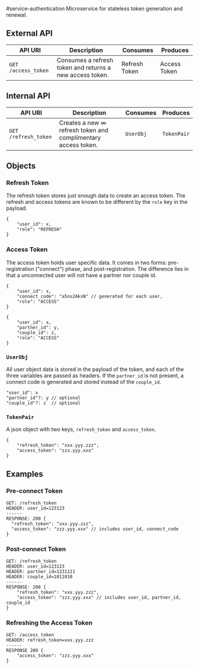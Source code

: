 #service-authentication
Microservice for stateless token generation and renewal.

## External API
| API URI  | Description | Consumes | Produces |
| ------------- | ------------- | ------------- | ------------- |
| `GET /access_token`   | Consumes a refresh token and returns a new access token.  | Refresh Token | Access Token |

## Internal API
| API URI  | Description | Consumes | Produces |
| ------------- | ------------- | ------------- | ------------- |
| `GET /refresh_token`  | Creates a new ∞ refresh token and complimentary access token. | `UserObj` | `TokenPair` |

## Objects
### Refresh Token
The refresh token stores just enough data to create an access token. The refresh and access tokens are known to be
different by the `role` key in the payload.
```
{
    "user_id": x,
    "role": "REFRESH"
}
```

### Access Token
The access token holds user specific data. It comes in two forms: pre-registration ("connect") phase, and post-registration.
The difference lies in that a unconnected user will not have a partner nor couple id.
```
{
    "user_id": x,
    "connect_code": "a5ns2AksN" // generated for each user,
    "role": "ACCESS"
}
```

```
{
    "user_id": x,
    "partner_id": y,
    "couple_id": z,
    "role": "ACCESS"
}
```

### `UserObj`
All user object data is stored in the payload of the token, and each of the three variables are passed as headers.
If the `partner_id` is not present, a connect code is generated and stored instead of the `couple_id`.
```
"user_id": x
"partner_id"?: y // optional
"couple_id"?: z  // optional
```

### `TokenPair`
A json object with two keys, `refresh_token` and `access_token`.
```
{
    "refresh_token": "xxx.yyy.zzz",
    "access_token": "zzz.yyy.xxx"
}
```

## Examples
### Pre-connect Token
```
GET: /refresh_token
HEADER: user_id=123123
------
RESPONSE: 200 {
  "refresh_token": "xxx.yyy.zzz",
  "access_token": "zzz.yyy.xxx" // includes user_id, connect_code
}
```

### Post-connect Token
```
GET: /refresh_token
HEADER: user_id=123123
HEADER: partner_id=1231111
HEADER: couple_id=1011010
------
RESPONSE: 200 {
    "refresh_token": "xxx.yyy.zzz",
    "access_token": "zzz.yyy.xxx" // includes user_id, partner_id, couple_id
}
```

### Refreshing the Access Token
```
GET: /access_token
HEADER: refresh_token=xxx.yyy.zzz
------
RESPONSE 200 {
    "access_token": "zzz.yyy.xxx"
}
```